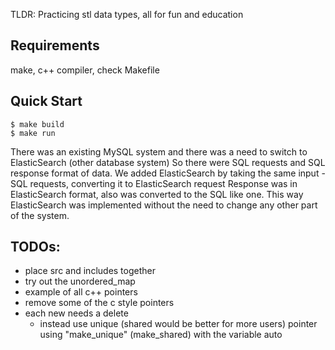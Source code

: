 TLDR:
Practicing stl data types, all for fun and education

## Requirements
make, c++ compiler, check Makefile

## Quick Start
```console
$ make build
$ make run
```

There was an existing MySQL system and there was a need to switch to ElasticSearch (other database system)
So there were SQL requests and SQL response format of data.
We added ElasticSearch by taking the same input - SQL requests, converting it to ElasticSearch request
Response was in ElasticSearch format, also was converted to the SQL like one.
This way ElasticSearch was implemented without the need to change any other part of the system.

## TODOs:
- place src and includes together
- try out the unordered_map
- example of all c++ pointers
- remove some of the c style pointers
- each new needs a delete
    - instead use unique (shared would be better for more users) pointer using "make_unique" (make_shared) with the variable auto 

